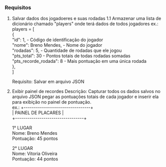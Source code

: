### Requisitos

1. Salvar dados dos jogadoeres e suas rodadas
  1.1 Armazenar uma lista de dicionário chamado "players" onde terá dados de todos jogadores
      ex.:  players = [  
              {  
                "id": 1,                        - Código de identificação do jogador  
                "nome": Breno Mendes,           - Nome do jogador  
                "rodadas": 5,                   - Quantidade de rodadas que ele jogou  
                "pts_total": 30                 - Pontos totais de todas rodadas somadas  
                "pts_recorde_rodada": 8         - Mais pontuação em uma única rodada   
              },  
            ]    

    Requisito: Salvar em arquivo JSON

2. Exibir painel de recordes
  Descrição: Capturar todos os dados salvos no arquivo JSON pegar as pontuações totais de cada jogador
  e inserir ela para exibição no painel de pontuação.  
  ex.: +---------------------------------+  
      |         PAINEL DE PLACARES       |  
      +----------------------------------+  

      1° LUGAR  
        Nome: Breno Mendes  
        Pontuação: 45 pontos  

      2° LUGAR  
        Nome: Vitoria Oliveira  
        Pontuação: 44 pontos  
